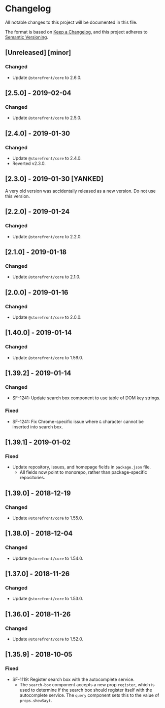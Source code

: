 # Changelog
All notable changes to this project will be documented in this file.

The format is based on [Keep a Changelog](https://keepachangelog.com/en/1.0.0/),
and this project adheres to [Semantic Versioning](https://semver.org/spec/v2.0.0.html).

## [Unreleased] [minor]
### Changed
- Update `@storefront/core` to 2.6.0.

## [2.5.0] - 2019-02-04
### Changed
- Update `@storefront/core` to 2.5.0.

## [2.4.0] - 2019-01-30
### Changed
- Update `@storefront/core` to 2.4.0.
- Reverted v2.3.0.

## [2.3.0] - 2019-01-30 [YANKED]
A very old version was accidentally released as a new version. Do not use this version.

## [2.2.0] - 2019-01-24
### Changed
- Update `@storefront/core` to 2.2.0.

## [2.1.0] - 2019-01-18
### Changed
- Update `@storefront/core` to 2.1.0.

## [2.0.0] - 2019-01-16
### Changed
- Update `@storefront/core` to 2.0.0.

## [1.40.0] - 2019-01-14
### Changed
- Update `@storefront/core` to 1.56.0.

## [1.39.2] - 2019-01-14
### Changed
- SF-1241: Update search box component to use table of DOM key strings.

### Fixed
- SF-1241: Fix Chrome-specific issue where `&` character cannot be inserted into search box.

## [1.39.1] - 2019-01-02
### Fixed
- Update repository, issues, and homepage fields in `package.json` file.
  - All fields now point to monorepo, rather than package-specific repositories.

## [1.39.0] - 2018-12-19
### Changed
- Update `@storefront/core` to 1.55.0.

## [1.38.0] - 2018-12-04
### Changed
- Update `@storefront/core` to 1.54.0.

## [1.37.0] - 2018-11-26
### Changed
- Update `@storefront/core` to 1.53.0.

## [1.36.0] - 2018-11-26
### Changed
- Update `@storefront/core` to 1.52.0.

## [1.35.9] - 2018-10-05
### Fixed
- SF-1119: Register search box with the autocomplete service.
  - The `search-box` component accepts a new prop `register`, which is used to determine if the search box should register itself with the autocomplete service. The `query` component sets this to the value of `props.showSayt`.
